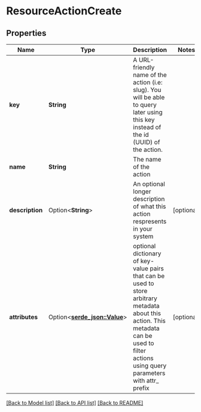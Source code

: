 # ResourceActionCreate

## Properties

Name | Type | Description | Notes
------------ | ------------- | ------------- | -------------
**key** | **String** | A URL-friendly name of the action (i.e: slug). You will be able to query later using this key instead of the id (UUID) of the action. | 
**name** | **String** | The name of the action | 
**description** | Option<**String**> | An optional longer description of what this action respresents in your system | [optional]
**attributes** | Option<[**serde_json::Value**](.md)> | optional dictionary of key-value pairs that can be used to store arbitrary metadata about this action. This metadata can be used to filter actions using query parameters with attr_ prefix | [optional]

[[Back to Model list]](../README.md#documentation-for-models) [[Back to API list]](../README.md#documentation-for-api-endpoints) [[Back to README]](../README.md)



